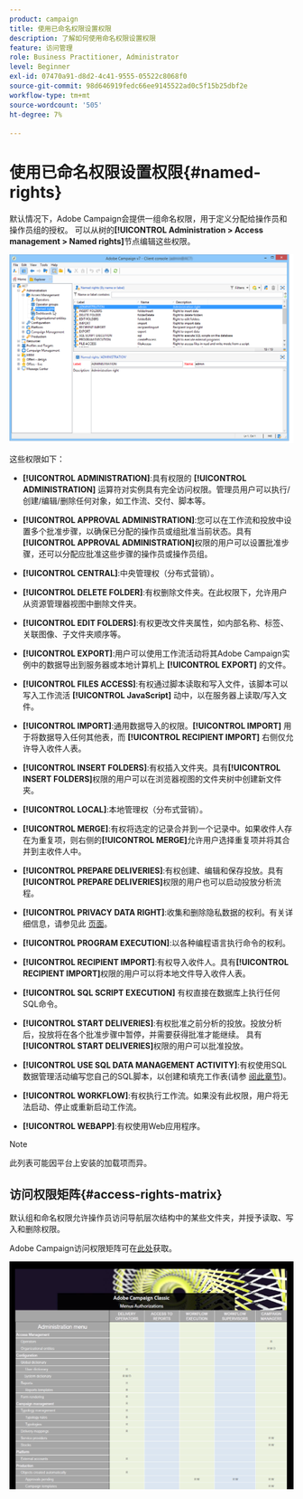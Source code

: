 ```yaml
---
product: campaign
title: 使用已命名权限设置权限
description: 了解如何使用命名权限设置权限
feature: 访问管理
role: Business Practitioner, Administrator
level: Beginner
exl-id: 07470a91-d8d2-4c41-9555-05522c8068f0
source-git-commit: 98d646919fedc66ee9145522ad0c5f15b25dbf2e
workflow-type: tm+mt
source-wordcount: '505'
ht-degree: 7%

---
```


# 使用已命名权限设置权限{#named-rights}

默认情况下，Adobe Campaign会提供一组命名权限，用于定义分配给操作员和操作员组的授权。 可以从树的&#x200B;**[!UICONTROL Administration > Access management > Named rights]**&#x200B;节点编辑这些权限。

![](assets/s_ncs_admin_named_rights.png)

这些权限如下：

* **[!UICONTROL ADMINISTRATION]**:具有权限的 **[!UICONTROL ADMINISTRATION]** 运算符对实例具有完全访问权限。管理员用户可以执行/创建/编辑/删除任何对象，如工作流、交付、脚本等。

* **[!UICONTROL APPROVAL ADMINISTRATION]**:您可以在工作流和投放中设置多个批准步骤，以确保已分配的操作员或组批准当前状态。具有&#x200B;**[!UICONTROL APPROVAL ADMINISTRATION]**&#x200B;权限的用户可以设置批准步骤，还可以分配应批准这些步骤的操作员或操作员组。

* **[!UICONTROL CENTRAL]**:中央管理权（分布式营销）。

* **[!UICONTROL DELETE FOLDER]**:有权删除文件夹。在此权限下，允许用户从资源管理器视图中删除文件夹。

* **[!UICONTROL EDIT FOLDERS]**:有权更改文件夹属性，如内部名称、标签、关联图像、子文件夹顺序等。

* **[!UICONTROL EXPORT]**:用户可以使用工作流活动将其Adobe Campaign实例中的数据导出到服务器或本地计算机上 **[!UICONTROL EXPORT]** 的文件。

* **[!UICONTROL FILES ACCESS]**:有权通过脚本读取和写入文件，该脚本可以写入工作流活 **[!UICONTROL JavaScript]** 动中，以在服务器上读取/写入文件。

* **[!UICONTROL IMPORT]**:通用数据导入的权限。**[!UICONTROL IMPORT]** 用于将数据导入任何其他表，而 **[!UICONTROL RECIPIENT IMPORT]** 右侧仅允许导入收件人表。

* **[!UICONTROL INSERT FOLDERS]**:有权插入文件夹。具有&#x200B;**[!UICONTROL INSERT FOLDERS]**&#x200B;权限的用户可以在浏览器视图的文件夹树中创建新文件夹。

* **[!UICONTROL LOCAL]**:本地管理权（分布式营销）。

* **[!UICONTROL MERGE]**:有权将选定的记录合并到一个记录中。如果收件人存在为重复项，则右侧的&#x200B;**[!UICONTROL MERGE]**&#x200B;允许用户选择重复项并将其合并到主收件人中。

* **[!UICONTROL PREPARE DELIVERIES]**:有权创建、编辑和保存投放。具有&#x200B;**[!UICONTROL PREPARE DELIVERIES]**&#x200B;权限的用户也可以启动投放分析流程。

* **[!UICONTROL PRIVACY DATA RIGHT]**:收集和删除隐私数据的权利。有关详细信息，请参见此 [ 页面](https://helpx.adobe.com/cn/campaign/kb/acc-privacy.html)。

* **[!UICONTROL PROGRAM EXECUTION]**:以各种编程语言执行命令的权利。

* **[!UICONTROL RECIPIENT IMPORT]**:有权导入收件人。具有&#x200B;**[!UICONTROL RECIPIENT IMPORT]**&#x200B;权限的用户可以将本地文件导入收件人表。

* **[!UICONTROL SQL SCRIPT EXECUTION]** 有权直接在数据库上执行任何SQL命令。

* **[!UICONTROL START DELIVERIES]**:有权批准之前分析的投放。投放分析后，投放将在各个批准步骤中暂停，并需要获得批准才能继续。 具有&#x200B;**[!UICONTROL START DELIVERIES]**&#x200B;权限的用户可以批准投放。

* **[!UICONTROL USE SQL DATA MANAGEMENT ACTIVITY]**:有权使用SQL数据管理活动编写您自己的SQL脚本，以创建和填充工作表(请参 [阅此章节](../../workflow/using/sql-data-management.md))。

* **[!UICONTROL WORKFLOW]**:有权执行工作流。如果没有此权限，用户将无法启动、停止或重新启动工作流。

* **[!UICONTROL WEBAPP]**:有权使用Web应用程序。

>[!NOTE]
>
>此列表可能因平台上安装的加载项而异。

## 访问权限矩阵{#access-rights-matrix}

默认组和命名权限允许操作员访问导航层次结构中的某些文件夹，并授予读取、写入和删除权限。

Adobe Campaign访问权限矩阵可在[此处](/help/platform/using/assets/access-rights-matrix.pdf)获取。

[![图像](assets/do-not-localize/user_management.png)](https://experienceleague.adobe.com/docs/campaign-classic/assets/access-rights-matrix.pdf?lang=en)
